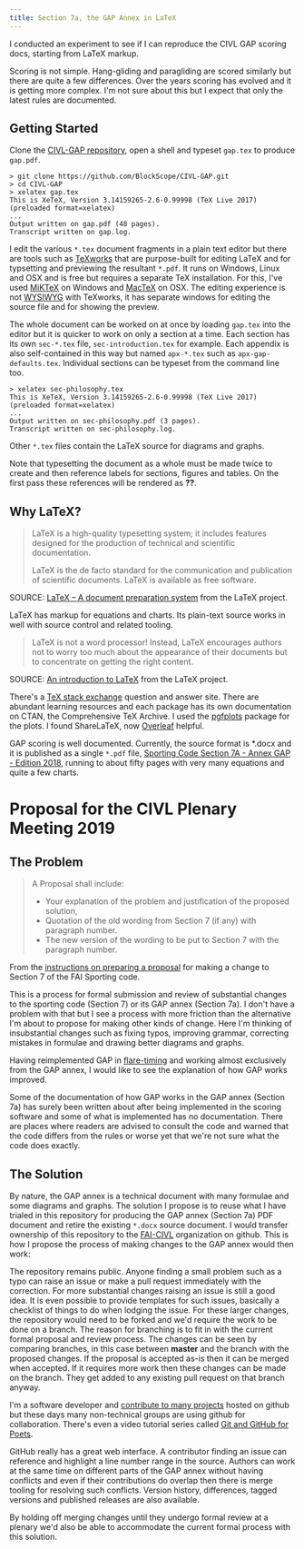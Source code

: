 ```yaml
---
title: Section 7a, the GAP Annex in LaTeX
---
```


I conducted an experiment to see if I can reproduce the CIVL GAP scoring docs,
starting from LaTeX markup.

Scoring is not simple. Hang-gliding and paragliding are scored similarly but
there are quite a few differences. Over the years scoring has evolved and it is
getting more complex. I'm not sure about this but I expect that only the latest
rules are documented.

## Getting Started

Clone the [CIVL-GAP repository](https://github.com/BlockScope/CIVL-GAP), open
a shell and typeset `gap.tex` to produce `gap.pdf`.

```
> git clone https://github.com/BlockScope/CIVL-GAP.git
> cd CIVL-GAP
> xelatex gap.tex
This is XeTeX, Version 3.14159265-2.6-0.99998 (TeX Live 2017) (preloaded format=xelatex)
...
Output written on gap.pdf (48 pages).
Transcript written on gap.log.
```

I edit the various `*.tex` document fragments in a plain text editor but there
are tools such as [TeXworks](https://en.wikipedia.org/wiki/TeXworks) that are
purpose-built for editing LaTeX and for typsetting and previewing the resultant
`*.pdf`. It runs on Windows, Linux and OSX and is free but requires a separate
TeX installation. For this, I've used
[MiKTeX](https://en.wikipedia.org/wiki/MiKTeX) on Windows and
[MacTeX](https://en.wikipedia.org/wiki/MacTeX) on OSX. The editing experience
is not [WYSIWYG](https://en.wikipedia.org/wiki/WYSIWYG) with TeXworks, it has
separate windows for editing the source file and for showing the preview.

The whole document can be worked on at once by loading `gap.tex` into the
editor but it is quicker to work on only a section at a time. Each section has
its own `sec-*.tex` file, `sec-introduction.tex` for example. Each appendix is
also self-contained in this way but named `apx-*.tex` such as
`apx-gap-defaults.tex`. Individual sections can be typeset from the command
line too.

```
> xelatex sec-philosophy.tex
This is XeTeX, Version 3.14159265-2.6-0.99998 (TeX Live 2017) (preloaded format=xelatex)
...
Output written on sec-philosophy.pdf (3 pages).
Transcript written on sec-philosophy.log.
```

Other `*.tex` files contain the LaTeX source for diagrams and graphs.

Note that typesetting the document as a whole must be made twice to create and
then reference labels for sections, figures and tables. On the first pass these
references will be rendered as **??**.

## Why LaTeX?

> LaTeX is a high-quality typesetting system; it includes features designed
> for the production of technical and scientific documentation. 
>
> LaTeX is the de facto standard for the communication and publication of
> scientific documents. LaTeX is available as free software.

SOURCE: [LaTeX – A document preparation system](https://www.latex-project.org/)
from the LaTeX project.

LaTeX has markup for equations and charts. Its plain-text source works in well
with source control and related tooling.

> LaTeX is not a word processor! Instead, LaTeX encourages authors not to worry
> too much about the appearance of their documents but to concentrate on
> getting the right content.

SOURCE: [An introduction to LaTeX](https://www.latex-project.org/about/) from
the LaTeX project.

There's a [TeX stack exchange](https://tex.stackexchange.com/) question and
answer site. There are abundant learning resources and each package has its own
documentation on CTAN, the Comprehensive TeX Archive. I used the
[pgfplots](https://ctan.org/pkg/pgfplots?lang=en) package for the plots.
I found ShareLaTeX, now [Overleaf](https://www.overleaf.com/learn) helpful.

GAP scoring is well documented.  Currently, the source format is *.docx and it
is published as a single `*.pdf` file,
[Sporting Code Section 7A - Annex GAP - Edition 2018](https://www.fai.org/sites/default/files/civl/documents/sporting_code_s7a-xc-civl_gap_2018.pdf),
running to about fifty pages with very many equations and quite a few charts.

# Proposal for the CIVL Plenary Meeting 2019

## The Problem

> A Proposal shall include:
>
> * Your explanation of the problem and justification of the proposed solution,
> * Quotation of the old wording from Section 7 (if any) with paragraph number.
> * The new version of the wording to be put to Section 7 with the paragraph number.

From the [instructions on preparing
a proposal](https://www.fai.org/news/civl-plenary-2019) for making a change to
Section 7 of the FAI Sporting code.

This is a process for formal submission and review of substantial changes to
the sporting code (Section 7) or its GAP annex (Section 7a). I don't have
a problem with that but I see a process with more friction than the alternative
I'm about to propose for making other kinds of change. Here I'm thinking of
insubstantial changes such as fixing typos, improving grammar, correcting
mistakes in formulae and drawing better diagrams and graphs.

Having reimplemented GAP in
[flare-timing](https://github.com/BlockScope/flare-timing) and working almost
exclusively from the GAP annex, I would like to see the explanation of how GAP
works improved.

Some of the documentation of how GAP works in the GAP annex (Section 7a) has
surely been written about after being implemented in the scoring software and
some of what is implemented has no documentation.  There are places where
readers are advised to consult the code and warned that the code differs from
the rules or worse yet that we're not sure what the code does exactly.

## The Solution

By nature, the GAP annex is a technical document with many formulae and some
diagrams and graphs. The solution I propose is to reuse what I have trialed in
this repository for producing the GAP annex (Section 7a) PDF document and
retire the existing `*.docx` source document. I would transfer ownership of
this repository to the [FAI-CIVL](https://github.com/FAI-CIVL) organization on
github. This is how I propose the process of making changes to the GAP annex
would then work:

The repository remains public. Anyone finding a small problem such as a typo
can raise an issue or make a pull request immediately with the correction. For
more substantial changes raising an issue is still a good idea. It is even
possible to provide templates for such issues, basically a checklist of things
to do when lodging the issue. For these larger changes, the repository would
need to be forked and we'd require the work to be done on a branch. The reason
for branching is to fit in with the current formal proposal and review process.
The changes can be seen by comparing branches, in this case between **master**
and the branch with the proposed changes. If the proposal is accepted as-is
then it can be merged when accepted. If it requires more work then these
changes can be made on the branch. They get added to any existing pull request
on that branch anyway.

I'm a software developer and [contribute to many
projects](https://ghuser.io/philderbeast) hosted on github but these days many
non-technical groups are using github for collaboration.  There's even a video
tutorial series called [Git and GitHub for
Poets](https://www.youtube.com/watch?v=BCQHnlnPusY&list=PLRqwX-V7Uu6ZF9C0YMKuns9sLDzK6zoiV).

GitHub really has a great web interface. A contributor finding an issue can
reference and highlight a line number range in the source. Authors can work at
the same time on different parts of the GAP annex without having conflicts and
even if their contributions do overlap then there is merge tooling for
resolving such conflicts.  Version history, differences, tagged versions and
published releases are also available.

By holding off merging changes until they undergo formal review at a plenary
we'd also be able to accommodate the current formal process with this solution.


